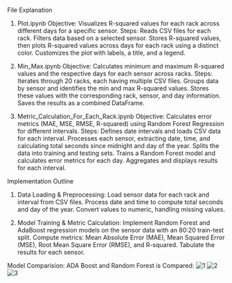 File Explanation

  1. Plot.ipynb
  Objective: Visualizes R-squared values for each rack across different days for a specific sensor.
  Steps:
  Reads CSV files for each rack.
  Filters data based on a selected sensor.
  Stores R-squared values, then plots R-squared values across days for each rack using a distinct color.
  Customizes the plot with labels, a title, and a legend.
  
  2. Min_Max.ipynb
  Objective: Calculates minimum and maximum R-squared values and the respective days for each sensor across racks.
  Steps:
  Iterates through 20 racks, each having multiple CSV files.
  Groups data by sensor and identifies the min and max R-squared values.
  Stores these values with the corresponding rack, sensor, and day information.
  Saves the results as a combined DataFrame.
  
  3. Metric_Calculation_For_Each_Rack.ipynb
  Objective: Calculates error metrics (MAE, MSE, RMSE, R-squared) using Random Forest Regression for different intervals.
  Steps:
  Defines date intervals and loads CSV data for each interval.
  Processes each sensor, extracting date, time, and calculating total seconds since midnight and day of the year.
  Splits the data into training and testing sets.
  Trains a Random Forest model and calculates error metrics for each day.
  Aggregates and displays results for each interval.


Implementation Outline

  1. Data Loading & Preprocessing:
  Load sensor data for each rack and interval from CSV files.
  Process date and time to compute total seconds and day of the year.
  Convert values to numeric, handling missing values.
  
  2. Model Training & Metric Calculation:
  Implement Random Forest and AdaBoost regression models on the sensor data with an 80:20 train-test split.
  Compute metrics: Mean Absolute Error (MAE), Mean Squared Error (MSE), Root Mean Square Error (RMSE), and R-squared.
  Tabulate the results for each sensor.

Model Comparision:
  ADA Boost and Random Forest is Compared:
  ![1](https://github.com/user-attachments/assets/3ece44e6-7c03-424c-ade3-7b4fb0e11247)
  ![2](https://github.com/user-attachments/assets/a5f13090-6eb3-4ac8-a902-446c64d77742)
  ![3](https://github.com/user-attachments/assets/6f17160a-c8d6-4d72-88f4-6443407b3fd9)


